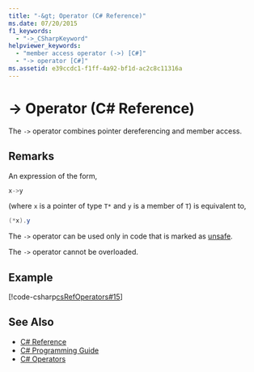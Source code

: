```yaml
---
title: "-&gt; Operator (C# Reference)"
ms.date: 07/20/2015
f1_keywords: 
  - "->_CSharpKeyword"
helpviewer_keywords: 
  - "member access operator (->) [C#]"
  - "-> operator [C#]"
ms.assetid: e39ccdc1-f1ff-4a92-bf1d-ac2c8c11316a
---
```

# -&gt; Operator (C# Reference)
The `->` operator combines pointer dereferencing and member access.  
  
## Remarks  
 An expression of the form,  
  
```csharp  
x->y  
```  
  
 (where `x` is a pointer of type `T*` and `y` is a member of `T`) is equivalent to,  
  
```csharp  
(*x).y  
```  
  
 The `->` operator can be used only in code that is marked as [unsafe](../../../csharp/language-reference/keywords/unsafe.md).  
  
 The `->` operator cannot be overloaded.  
  
## Example  
 [!code-csharp[csRefOperators#15](../../../csharp/language-reference/operators/codesnippet/CSharp/dereference-operator_1.cs)]  
  
## See Also

- [C# Reference](../../../csharp/language-reference/index.md)  
- [C# Programming Guide](../../../csharp/programming-guide/index.md)  
- [C# Operators](../../../csharp/language-reference/operators/index.md)
